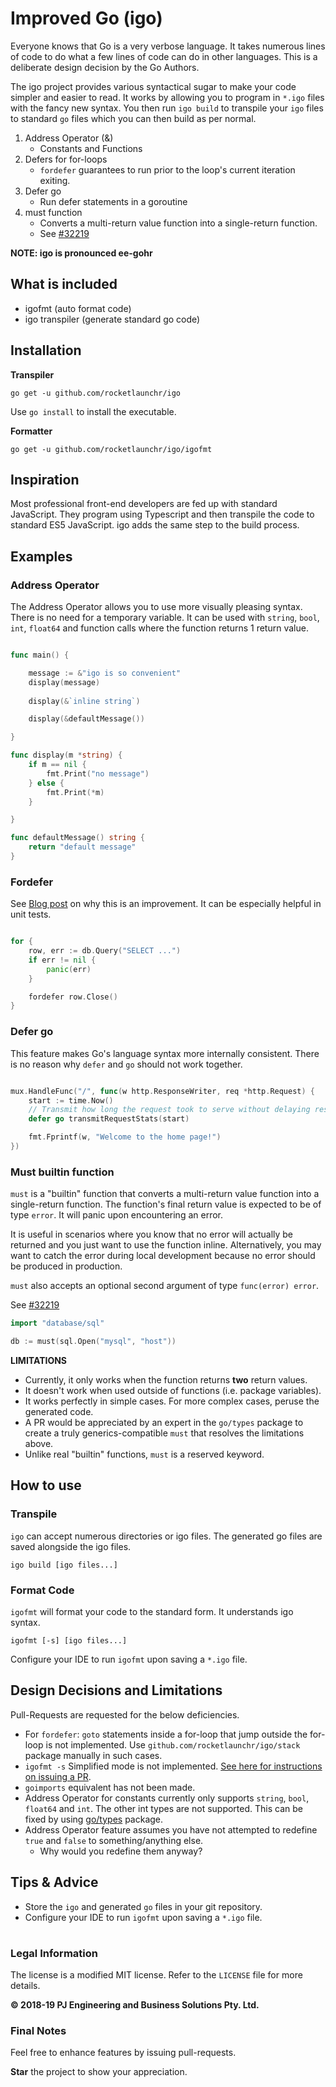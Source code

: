 Improved Go (igo)
===============

Everyone knows that Go is a very verbose language. It takes numerous lines of code to do what a few lines of code can do in other languages. This is a deliberate design decision by the Go Authors.

The igo project provides various syntactical sugar to make your code simpler and easier to read. It works by allowing you to program in `*.igo` files with the fancy new syntax. You then run `igo build` to transpile your `igo` files to standard `go` files which you can then build as per normal.

1. Address Operator (&)
    * Constants and Functions
2. Defers for for-loops
    * `fordefer` guarantees to run prior to the loop's current iteration exiting.
3. Defer go
    * Run defer statements in a goroutine
4. must function
    * Converts a multi-return value function into a single-return function.
    * See [#32219](https://github.com/golang/go/issues/32219)


**NOTE: igo is pronounced ee-gohr**
  

## What is included

* igofmt (auto format code)
* igo transpiler (generate standard go code)

## Installation

**Transpiler**

```
go get -u github.com/rocketlaunchr/igo
```

Use `go install` to install the executable. 

**Formatter**

```
go get -u github.com/rocketlaunchr/igo/igofmt
```

## Inspiration

Most professional front-end developers are fed up with standard JavaScript. They program using Typescript and then transpile the code to standard ES5 JavaScript. igo adds the same step to the build process.

## Examples

### Address Operator

The Address Operator allows you to use more visually pleasing syntax. There is no need for a temporary variable. It can be used with `string`, `bool`, `int`, `float64` and function calls where the function returns 1 return value.


```go

func main() {

	message := &"igo is so convenient"
	display(message)
   
	display(&`inline string`)

	display(&defaultMessage())

}

func display(m *string) {
	if m == nil {
		fmt.Print("no message")
	} else {
		fmt.Print(*m)
	}

}

func defaultMessage() string {
	return "default message"
}

```

### Fordefer

See [Blog post](https://blog.learngoprogramming.com/gotchas-of-defer-in-go-1-8d070894cb01) on why this is an improvement. It can be especially helpful in unit tests.

```go

for {
	row, err := db.Query("SELECT ...")
	if err != nil {
		panic(err)
	}

	fordefer row.Close()
}

```


### Defer go

This feature makes Go's language syntax more internally consistent. There is no reason why `defer` and `go` should not work together.

```go

mux.HandleFunc("/", func(w http.ResponseWriter, req *http.Request) {
	start := time.Now()
	// Transmit how long the request took to serve without delaying response to client.
	defer go transmitRequestStats(start)

	fmt.Fprintf(w, "Welcome to the home page!")
})

```

### Must builtin function

`must` is a "builtin" function that converts a multi-return value function into a single-return function. The function's final return value is expected to be of type `error`. It will panic upon encountering an error.

It is useful in scenarios where you know that no error will actually be returned and you just want to use the function inline. Alternatively, you may want to catch the error during local development because no error should be produced in production.

`must` also accepts an optional second argument of type `func(error) error`.

See [#32219](https://github.com/golang/go/issues/32219)


```go
import "database/sql"

db := must(sql.Open("mysql", "host"))

```

**LIMITATIONS**

* Currently, it only works when the function returns **two** return values.
* It doesn't work when used outside of functions (i.e. package variables).
* It works perfectly in simple cases. For more complex cases, peruse the generated code.
* A PR would be appreciated by an expert in the `go/types` package to create a truly generics-compatible `must` that resolves the limitations above.
* Unlike real "builtin" functions, `must` is a reserved keyword.

## How to use

### Transpile

`igo` can accept numerous directories or igo files. The generated go files are saved alongside the igo files.

```
igo build [igo files...]
```

### Format Code

`igofmt` will format your code to the standard form. It understands igo syntax.

```
igofmt [-s] [igo files...]
```

Configure your IDE to run `igofmt` upon saving a `*.igo` file.

## Design Decisions and Limitations

Pull-Requests are requested for the below deficiencies.

* For `fordefer`: `goto` statements inside a for-loop that jump outside the for-loop is not implemented. Use `github.com/rocketlaunchr/igo/stack` package manually in such cases.
* `igofmt -s` Simplified mode is not implemented. [See here for instructions on issuing a PR](https://github.com/golang/go/blob/master/src/cmd/gofmt/simplify.go#L15).
* `goimports` equivalent has not been made.
* Address Operator for constants currently only supports `string`, `bool`, `float64` and `int`. The other int types are not supported. This can be fixed by using [go/types](https://github.com/golang/example/tree/master/gotypes) package.
* Address Operator feature assumes you have not attempted to redefine `true` and `false` to something/anything else.
	* Why would you redefine them anyway?

## Tips & Advice

* Store the `igo` and generated `go` files in your git repository.
* Configure your IDE to run `igofmt` upon saving a `*.igo` file.

#

### Legal Information

The license is a modified MIT license. Refer to the `LICENSE` file for more details.

**© 2018-19 PJ Engineering and Business Solutions Pty. Ltd.**

### Final Notes

Feel free to enhance features by issuing pull-requests.

**Star** the project to show your appreciation.
